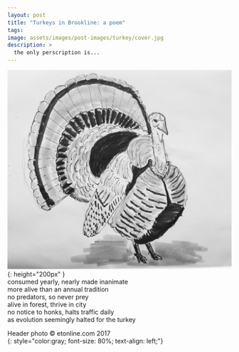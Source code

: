 ```yaml
---
layout: post
title: "Turkeys in Brookline: a poem"
tags: 
image: assets/images/post-images/turkey/cover.jpg
description: >
  the only perscription is...
---
```

![turkey](/assets/images/post-images/turkey/turkey.jpg){: height="200px" }<br>
consumed yearly, nearly made inanimate<br>
more alive than an annual tradition<br>
no predators, so never prey <br>
alive in forest, thrive in city <br>
no notice to honks, halts traffic daily <br>
as evolution seemingly halted for the turkey <br>


Header photo &copy; etonline.com 2017<br>
{: style="color:gray; font-size: 80%; text-align: left;"}